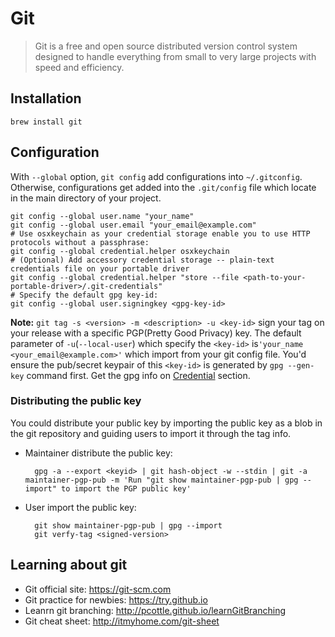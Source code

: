 # Git

> Git is a free and open source distributed version control system designed to handle everything from small to very large projects with speed and efficiency.

## Installation

    brew install git
    
## Configuration

With `--global` option, `git config` add configurations into `~/.gitconfig`. Otherwise, configurations get added into the `.git/config` file which locate in the main directory of your project.

```shell
git config --global user.name "your_name"
git config --global user.email "your_email@example.com"
# Use osxkeychain as your credential storage enable you to use HTTP protocols without a passphrase:
git config --global credential.helper osxkeychain
# (Optional) Add accessory credential storage -- plain-text credentials file on your portable driver
git config --global credential.helper "store --file <path-to-your-portable-driver>/.git-credentials"
# Specify the default gpg key-id:
git config --global user.signingkey <gpg-key-id>
```

**Note:** `git tag -s <version> -m <description> -u <key-id>` sign your tag on your release with a specific PGP(Pretty Good Privacy) key. The default parameter of `-u`(`--local-user`) which specify the `<key-id>` is`'your_name <your_email@example.com>'` which import from your git config file. You'd ensure the pub/secret keypair of this `<key-id>` is generated by `gpg --gen-key` command first. Get the gpg info on [Credential](../credential/README.html#GPG) section.

### Distributing the public key

You could distribute your public key by importing the public key as a blob in the git repository and guiding users to import it through the tag info.

* Maintainer distribute the public key:

        gpg -a --export <keyid> | git hash-object -w --stdin | git -a maintainer-pgp-pub -m 'Run "git show maintainer-pgp-pub | gpg --import" to import the PGP public key'

* User import the public key:

        git show maintainer-pgp-pub | gpg --import
        git verfy-tag <signed-version>

## Learning about git

* Git official site: <https://git-scm.com>
* Git practice for newbies: <https://try.github.io>
* Leanrn git branching: <http://pcottle.github.io/learnGitBranching>
* Git cheat sheet: <http://itmyhome.com/git-sheet>


